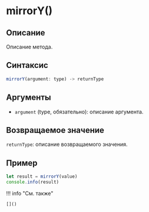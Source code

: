 # mirrorY()

## Описание
Описание метода.

## Синтаксис
```javascript
mirrorY(argument: type) -> returnType
```

## Аргументы
- `argument` (type, обязательно): описание аргумента.

## Возвращаемое значение
`returnType`: описание возвращаемого значения.

## Пример
```javascript linenums="1"
let result = mirrorY(value)
console.info(result)
```

!!! info "См. также"

    []()


